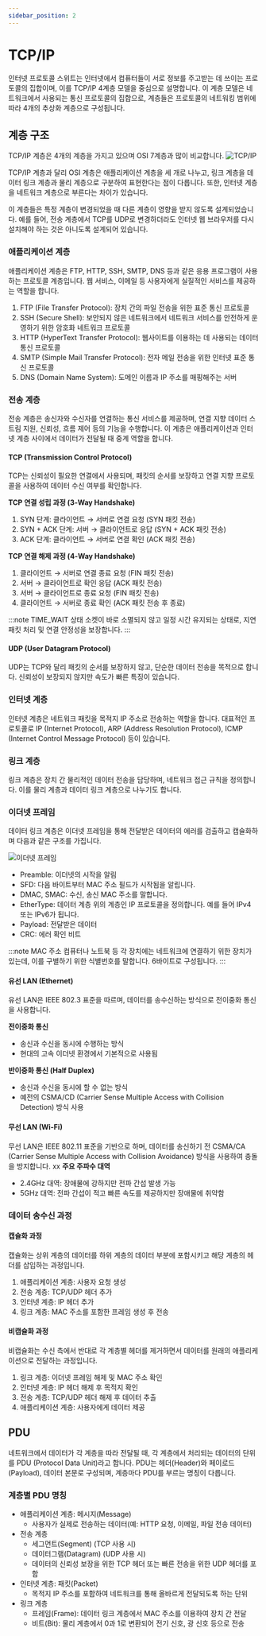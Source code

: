```yaml
---
sidebar_position: 2
---
```


# TCP/IP

인터넷 프로토콜 스위트는 인터넷에서 컴퓨터들이 서로 정보를 주고받는 데 쓰이는 프로토콜의 집합이며, 이를 TCP/IP 4계층 모델을 중심으로 설명합니다. 이 계층 모델은 네트워크에서 사용되는 통신 프로토콜의 집합으로, 계층들은 프로토콜의 네트워킹 범위에 따라 4개의 추상화 계층으로 구성됩니다.

## 계층 구조
TCP/IP 계층은 4개의 계층을 가지고 있으며 OSI 7계층과 많이 비교합니다.
![TCP/IP](/img/tcpip.jpg)

TCP/IP 계층과 달리 OSI 계층은 애플리케이션 계층을 세 개로 나누고, 링크 계층을 데이터 링크 계층과 물리 계층으로 구분하여 표현한다는 점이 다릅니다. 또한, 인터넷 계층을 네트워크 계층으로 부른다는 차이가 있습니다.

이 계층들은 특정 계층이 변경되었을 때 다른 계층이 영향을 받지 않도록 설계되었습니다. 예를 들어, 전송 계층에서 TCP를 UDP로 변경하더라도 인터넷 웹 브라우저를 다시 설치해야 하는 것은 아니도록 설계되어 있습니다.

### 애플리케이션 계층
애플리케이션 계층은 FTP, HTTP, SSH, SMTP, DNS 등과 같은 응용 프로그램이 사용하는 프로토콜 계층입니다. 웹 서비스, 이메일 등 사용자에게 실질적인 서비스를 제공하는 역할을 합니다.

1. FTP (File Transfer Protocol): 장치 간의 파일 전송을 위한 표준 통신 프로토콜
2. SSH (Secure Shell): 보안되지 않은 네트워크에서 네트워크 서비스를 안전하게 운영하기 위한 암호화 네트워크 프로토콜
3. HTTP (HyperText Transfer Protocol): 웹사이트를 이용하는 데 사용되는 데이터 통신 프로토콜
4. SMTP (Simple Mail Transfer Protocol): 전자 메일 전송을 위한 인터넷 표준 통신 프로토콜
5. DNS (Domain Name System): 도메인 이름과 IP 주소를 매핑해주는 서버


### 전송 계층
전송 계층은 송신자와 수신자를 연결하는 통신 서비스를 제공하며, 연결 지향 데이터 스트림 지원, 신뢰성, 흐름 제어 등의 기능을 수행합니다. 이 계층은 애플리케이션과 인터넷 계층 사이에서 데이터가 전달될 때 중계 역할을 합니다.

#### TCP (Transmission Control Protocol)
TCP는 신뢰성이 필요한 연결에서 사용되며, 패킷의 순서를 보장하고 연결 지향 프로토콜을 사용하여 데이터 수신 여부를 확인합니다.

**TCP 연결 성립 과정 (3-Way Handshake)**  
1. SYN 단계: 클라이언트 → 서버로 연결 요청 (SYN 패킷 전송)
2. SYN + ACK 단계: 서버 → 클라이언트로 응답 (SYN + ACK 패킷 전송)
3. ACK 단계: 클라이언트 → 서버로 연결 확인 (ACK 패킷 전송)

**TCP 연결 해제 과정 (4-Way Handshake)**
1. 클라이언트 → 서버로 연결 종료 요청 (FIN 패킷 전송)
2. 서버 → 클라이언트로 확인 응답 (ACK 패킷 전송)
3. 서버 → 클라이언트로 종료 요청 (FIN 패킷 전송)
4. 클라이언트 → 서버로 종료 확인 (ACK 패킷 전송 후 종료)

:::note TIME_WAIT 상태
소켓이 바로 소멸되지 않고 일정 시간 유지되는 상태로, 지연 패킷 처리 및 연결 안정성을 보장합니다.
:::

#### UDP (User Datagram Protocol)
UDP는 TCP와 달리 패킷의 순서를 보장하지 않고, 단순한 데이터 전송을 목적으로 합니다. 신뢰성이 보장되지 않지만 속도가 빠른 특징이 있습니다.

### 인터넷 계층
인터넷 계층은 네트워크 패킷을 목적지 IP 주소로 전송하는 역할을 합니다. 대표적인 프로토콜로 IP (Internet Protocol), ARP (Address Resolution Protocol), ICMP (Internet Control Message Protocol) 등이 있습니다.


### 링크 계층
링크 계층은 장치 간 물리적인 데이터 전송을 담당하며, 네트워크 접근 규칙을 정의합니다. 이를 물리 계층과 데이터 링크 계층으로 나누기도 합니다.

### 이더넷 프레임
데이터 링크 계층은 이더넷 프레임을 통해 전달받은 데이터의 에러를 검출하고 캡슐화하며 다음과 같은 구조를 가집니다.

![이더넷 프레임](/img/ethernet.jpeg)
- Preamble: 이더넷의 시작을 알림
- SFD: 다음 바이트부터 MAC 주소 필드가 시작됨을 알립니다.
- DMAC, SMAC: 수신, 송신 MAC 주소를 말합니다.
- EtherType: 데이터 계층 위의 계층인 IP 프로토콜을 정의합니다. 예를 들어 IPv4 또는 IPv6가 됩니다.
- Payload: 전달받은 데이터
- CRC: 에러 확인 비트

:::note MAC 주소
컴퓨터나 노트북 등 각 장치에는 네트워크에 연결하기 위한 장치가 있는데, 이를 구별하기 위한 식별번호를 말합니다. 6바이트로 구성됩니다.
:::

#### 유선 LAN (Ethernet)
유선 LAN은 IEEE 802.3 표준을 따르며, 데이터를 송수신하는 방식으로 전이중화 통신을 사용합니다.

**전이중화 통신**  
- 송신과 수신을 동시에 수행하는 방식
- 현대의 고속 이더넷 환경에서 기본적으로 사용됨

**반이중화 통신 (Half Duplex)**  
- 송신과 수신을 동시에 할 수 없는 방식
- 예전의 CSMA/CD (Carrier Sense Multiple Access with Collision Detection) 방식 사용

#### 무선 LAN (Wi-Fi)
무선 LAN은 IEEE 802.11 표준을 기반으로 하며, 데이터를 송신하기 전 CSMA/CA (Carrier Sense Multiple Access with Collision Avoidance) 방식을 사용하여 충돌을 방지합니다.
xx
**주요 주파수 대역**  
- 2.4GHz 대역: 장애물에 강하지만 전파 간섭 발생 가능
- 5GHz 대역: 전파 간섭이 적고 빠른 속도를 제공하지만 장애물에 취약함

### 데이터 송수신 과정 
#### 캡슐화 과정
캡슐화는 상위 계층의 데이터를 하위 계층의 데이터 부분에 포함시키고 해당 계층의 헤더를 삽입하는 과정입니다.
1. 애플리케이션 계층: 사용자 요청 생성
2. 전송 계층: TCP/UDP 헤더 추가
3. 인터넷 계층: IP 헤더 추가
4. 링크 계층: MAC 주소를 포함한 프레임 생성 후 전송

#### 비캡슐화 과정
비캡슐화는 수신 측에서 반대로 각 계층별 헤더를 제거하면서 데이터를 원래의 애플리케이션으로 전달하는 과정입니다.
1. 링크 계층: 이더넷 프레임 해제 및 MAC 주소 확인
2. 인터넷 계층: IP 헤더 해제 후 목적지 확인
3. 전송 계층: TCP/UDP 헤더 해제 후 데이터 추출
4. 애플리케이션 계층: 사용자에게 데이터 제공


## PDU
네트워크에서 데이터가 각 계층을 따라 전달될 때, 각 계층에서 처리되는 데이터의 단위를 PDU (Protocol Data Unit)라고 합니다.
PDU는 헤더(Header)와 페이로드(Payload), 데이터 본문로 구성되며, 계층마다 PDU를 부르는 명칭이 다릅니다.
### 계층별 PDU 명칭
- 애플리케이션 계층: 메시지(Message)
    - 사용자가 실제로 전송하는 데이터(예: HTTP 요청, 이메일, 파일 전송 데이터)
- 전송 계층
    - 세그먼트(Segment) (TCP 사용 시)
    - 데이터그램(Datagram) (UDP 사용 시)
    - 데이터의 신뢰성 보장을 위한 TCP 헤더 또는 빠른 전송을 위한 UDP 헤더를 포함
- 인터넷 계층: 패킷(Packet)
    - 목적지 IP 주소를 포함하여 네트워크를 통해 올바르게 전달되도록 하는 단위
- 링크 계층
    - 프레임(Frame): 데이터 링크 계층에서 MAC 주소를 이용하여 장치 간 전달
    - 비트(Bit): 물리 계층에서 0과 1로 변환되어 전기 신호, 광 신호 등으로 전송